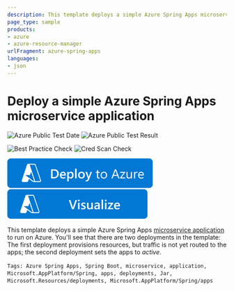 ```yaml
---
description: This template deploys a simple Azure Spring Apps microservice application to run on Azure.
page_type: sample
products:
- azure
- azure-resource-manager
urlFragment: azure-spring-apps
languages:
- json
---
```

# Deploy a simple Azure Spring Apps microservice application

![Azure Public Test Date](https://azurequickstartsservice.blob.core.windows.net/badges/quickstarts/microsoft.appplatform/spring/microservice-apps-enterprise-plan/PublicLastTestDate.svg)
![Azure Public Test Result](https://azurequickstartsservice.blob.core.windows.net/badges/quickstarts/microsoft.appplatform/spring/microservice-apps-enterprise-plan/PublicDeployment.svg)

![Best Practice Check](https://azurequickstartsservice.blob.core.windows.net/badges/quickstarts/microsoft.appplatform/spring/microservice-apps-enterprise-plan/BestPracticeResult.svg)
![Cred Scan Check](https://azurequickstartsservice.blob.core.windows.net/badges/quickstarts/microsoft.appplatform/spring/microservice-apps-enterprise-plan/CredScanResult.svg)

[![Deploy To Azure](https://raw.githubusercontent.com/Azure/azure-quickstart-templates/master/1-CONTRIBUTION-GUIDE/images/deploytoazure.svg?sanitize=true)](https://portal.azure.com/#create/Microsoft.Template/uri/https%3A%2F%2Fraw.githubusercontent.com%2FAzure%2Fazure-quickstart-templates%2Fmaster%2Fquickstarts%2Fmicrosoft.appplatform%2Fspring%2Fmicroservice-apps-enterprise-plan%2Fazuredeploy.json)
[![Visualize](https://raw.githubusercontent.com/Azure/azure-quickstart-templates/master/1-CONTRIBUTION-GUIDE/images/visualizebutton.svg?sanitize=true)](http://armviz.io/#/?load=https%3A%2F%2Fraw.githubusercontent.com%2FAzure%2Fazure-quickstart-templates%2Fmaster%2Fquickstarts%2Fmicrosoft.appplatform%2Fspring%2Fmicroservice-apps-enterprise-plan%2Fazuredeploy.json)

This template deploys a simple Azure Spring Apps [microservice application](https://github.com/Azure-Samples/spring-petclinic-microservices) to run on Azure. You'll see that there are two deployments in the template: The first deployment provisions resources, but traffic is not yet routed to the apps; the second deployment sets the apps to _active_.

`Tags: Azure Spring Apps, Spring Boot, microservice, application, Microsoft.AppPlatform/Spring, apps, deployments, Jar, Microsoft.Resources/deployments, Microsoft.AppPlatform/Spring/apps`
